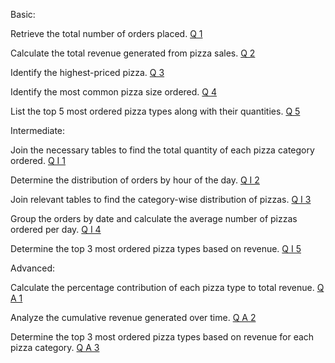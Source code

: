 Basic:

Retrieve the total number of orders placed.
[Q 1](https://github.com/Param1304/Pizza-Sales-Analysis/blob/main/Q1.sql)

Calculate the total revenue generated from pizza sales.
[Q 2](https://github.com/Param1304/Pizza-Sales-Analysis/blob/main/Q2.sql)

Identify the highest-priced pizza.
[Q 3](https://github.com/Param1304/Pizza-Sales-Analysis/blob/main/Q3.sql)

Identify the most common pizza size ordered.
[Q 4](https://github.com/Param1304/Pizza-Sales-Analysis/blob/main/Q4.sql)

List the top 5 most ordered pizza types along with their quantities.
[Q 5](https://github.com/Param1304/Pizza-Sales-Analysis/blob/main/Q5.sql)

Intermediate:

Join the necessary tables to find the total quantity of each pizza category ordered.
[Q I 1](https://github.com/Param1304/Pizza-Sales-Analysis/blob/main/Q_I_1.sql)

Determine the distribution of orders by hour of the day.
[Q I 2](https://github.com/Param1304/Pizza-Sales-Analysis/blob/main/Q_I_2.sql)

Join relevant tables to find the category-wise distribution of pizzas.
[Q I 3](https://github.com/Param1304/Pizza-Sales-Analysis/blob/main/Q_I_3.sql)

Group the orders by date and calculate the average number of pizzas ordered per day.
[Q I 4](https://github.com/Param1304/Pizza-Sales-Analysis/blob/main/Q_I_4.sql)

Determine the top 3 most ordered pizza types based on revenue.
[Q I 5](https://github.com/Param1304/Pizza-Sales-Analysis/blob/main/Q_I_5.sql)

Advanced:

Calculate the percentage contribution of each pizza type to total revenue.
[Q A 1](https://github.com/Param1304/Pizza-Sales-Analysis/blob/main/Q_A1.sql)

Analyze the cumulative revenue generated over time.
[Q A 2](https://github.com/Param1304/Pizza-Sales-Analysis/blob/main/Q_A2.sql)

Determine the top 3 most ordered pizza types based on revenue for each pizza category.
[Q A 3](https://github.com/Param1304/Pizza-Sales-Analysis/blob/main/Q_A3.sql)
